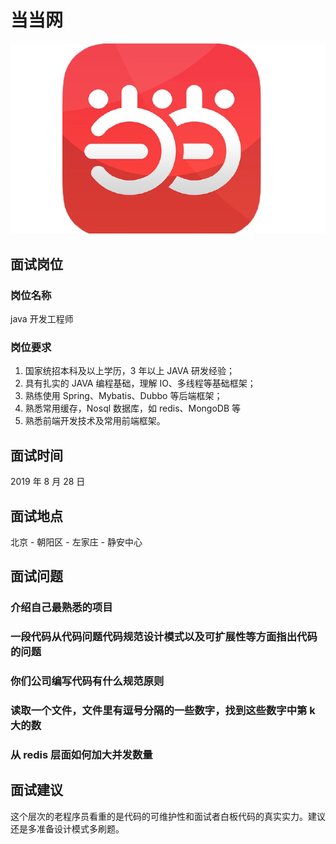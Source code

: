 # 当当网

![当当网](../.vuepress/public/dangdangwang.png)

## 面试岗位

### 岗位名称

java 开发工程师

### 岗位要求

1. 国家统招本科及以上学历，3 年以上 JAVA 研发经验；
2. 具有扎实的 JAVA 编程基础，理解 IO、多线程等基础框架；
3. 熟练使用 Spring、Mybatis、Dubbo 等后端框架；
4. 熟悉常用缓存，Nosql 数据库，如 redis、MongoDB 等
5. 熟悉前端开发技术及常用前端框架。

## 面试时间

2019 年 8 月 28 日

## 面试地点

北京 - 朝阳区 - 左家庄 - 静安中心

## 面试问题

### 介绍自己最熟悉的项目

### 一段代码从代码问题代码规范设计模式以及可扩展性等方面指出代码的问题

### 你们公司编写代码有什么规范原则

### 读取一个文件，文件里有逗号分隔的一些数字，找到这些数字中第 k 大的数

### 从 redis 层面如何加大并发数量

## 面试建议

这个层次的老程序员看重的是代码的可维护性和面试者白板代码的真实实力。建议还是多准备设计模式多刷题。







<comment-comment/>